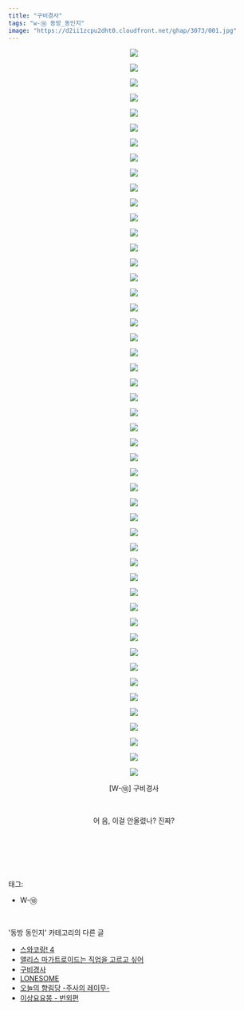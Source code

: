 ```yaml
---
title: "구비경사"
tags: "w-⑱ 동방_동인지"
image: "https://d2ii1zcpu2dht0.cloudfront.net/ghap/3073/001.jpg"
---
```

<div class="article">
<p style="text-align: center; clear: none; float: none;"><img src="{{ site.imgserver9 }}/ghap/3073/001.jpg"/></p>
<p style="text-align: center; clear: none; float: none;"><img src="{{ site.imgserver9 }}/ghap/3073/002.jpg"/></p>
<p style="text-align: center; clear: none; float: none;"><img src="{{ site.imgserver9 }}/ghap/3073/003.jpg"/></p>
<p style="text-align: center; clear: none; float: none;"><img src="{{ site.imgserver9 }}/ghap/3073/004.jpg"/></p>
<p style="text-align: center; clear: none; float: none;"><img src="{{ site.imgserver9 }}/ghap/3073/005.jpg"/></p>
<p style="text-align: center; clear: none; float: none;"><img src="{{ site.imgserver9 }}/ghap/3073/006.jpg"/></p>
<p style="text-align: center; clear: none; float: none;"><img src="{{ site.imgserver9 }}/ghap/3073/007.jpg"/></p>
<p style="text-align: center; clear: none; float: none;"><img src="{{ site.imgserver9 }}/ghap/3073/008.jpg"/></p>
<p style="text-align: center; clear: none; float: none;"><img src="{{ site.imgserver9 }}/ghap/3073/009.jpg"/></p>
<p style="text-align: center; clear: none; float: none;"><img src="{{ site.imgserver9 }}/ghap/3073/010.jpg"/></p>
<p style="text-align: center; clear: none; float: none;"><img src="{{ site.imgserver9 }}/ghap/3073/011.jpg"/></p>
<p style="text-align: center; clear: none; float: none;"><img src="{{ site.imgserver9 }}/ghap/3073/012.jpg"/></p>
<p style="text-align: center; clear: none; float: none;"><img src="{{ site.imgserver9 }}/ghap/3073/013.jpg"/></p>
<p style="text-align: center; clear: none; float: none;"><img src="{{ site.imgserver9 }}/ghap/3073/014.jpg"/></p>
<p style="text-align: center; clear: none; float: none;"><img src="{{ site.imgserver9 }}/ghap/3073/015.jpg"/></p>
<p style="text-align: center; clear: none; float: none;"><img src="{{ site.imgserver9 }}/ghap/3073/016.jpg"/></p>
<p style="text-align: center; clear: none; float: none;"><img src="{{ site.imgserver9 }}/ghap/3073/017.jpg"/></p>
<p style="text-align: center; clear: none; float: none;"><img src="{{ site.imgserver9 }}/ghap/3073/018.jpg"/></p>
<p style="text-align: center; clear: none; float: none;"><img src="{{ site.imgserver9 }}/ghap/3073/019.jpg"/></p>
<p style="text-align: center; clear: none; float: none;"><img src="{{ site.imgserver9 }}/ghap/3073/020.jpg"/></p>
<p style="text-align: center; clear: none; float: none;"><img src="{{ site.imgserver9 }}/ghap/3073/021.jpg"/></p>
<p style="text-align: center; clear: none; float: none;"><img src="{{ site.imgserver9 }}/ghap/3073/022.jpg"/></p>
<p style="text-align: center; clear: none; float: none;"><img src="{{ site.imgserver9 }}/ghap/3073/023.jpg"/></p>
<p style="text-align: center; clear: none; float: none;"><img src="{{ site.imgserver9 }}/ghap/3073/024.jpg"/></p>
<p style="text-align: center; clear: none; float: none;"><img src="{{ site.imgserver9 }}/ghap/3073/025.jpg"/></p>
<p style="text-align: center; clear: none; float: none;"><img src="{{ site.imgserver9 }}/ghap/3073/026.jpg"/></p>
<p style="text-align: center; clear: none; float: none;"><img src="{{ site.imgserver9 }}/ghap/3073/027.jpg"/></p>
<p style="text-align: center; clear: none; float: none;"><img src="{{ site.imgserver9 }}/ghap/3073/028.jpg"/></p>
<p style="text-align: center; clear: none; float: none;"><img src="{{ site.imgserver9 }}/ghap/3073/029.jpg"/></p>
<p style="text-align: center; clear: none; float: none;"><img src="{{ site.imgserver9 }}/ghap/3073/030.jpg"/></p>
<p style="text-align: center; clear: none; float: none;"><img src="{{ site.imgserver9 }}/ghap/3073/031.jpg"/></p>
<p style="text-align: center; clear: none; float: none;"><img src="{{ site.imgserver9 }}/ghap/3073/032.jpg"/></p>
<p style="text-align: center; clear: none; float: none;"><img src="{{ site.imgserver9 }}/ghap/3073/033.jpg"/></p>
<p style="text-align: center; clear: none; float: none;"><img src="{{ site.imgserver9 }}/ghap/3073/034.jpg"/></p>
<p style="text-align: center; clear: none; float: none;"><img src="{{ site.imgserver9 }}/ghap/3073/035.jpg"/></p>
<p style="text-align: center; clear: none; float: none;"><img src="{{ site.imgserver9 }}/ghap/3073/036.jpg"/></p>
<p style="text-align: center; clear: none; float: none;"><img src="{{ site.imgserver9 }}/ghap/3073/037.jpg"/></p>
<p style="text-align: center; clear: none; float: none;"><img src="{{ site.imgserver9 }}/ghap/3073/038.jpg"/></p>
<p style="text-align: center; clear: none; float: none;"><img src="{{ site.imgserver9 }}/ghap/3073/039.jpg"/></p>
<p style="text-align: center; clear: none; float: none;"><img src="{{ site.imgserver9 }}/ghap/3073/040.jpg"/></p>
<p style="text-align: center; clear: none; float: none;"><img src="{{ site.imgserver9 }}/ghap/3073/041.jpg"/></p>
<p style="text-align: center; clear: none; float: none;"><img src="{{ site.imgserver9 }}/ghap/3073/042.jpg"/></p>
<p style="text-align: center; clear: none; float: none;"><img src="{{ site.imgserver9 }}/ghap/3073/043.jpg"/></p>
<p style="text-align: center; clear: none; float: none;"><img src="{{ site.imgserver9 }}/ghap/3073/044.jpg"/></p>
<p style="text-align: center; clear: none; float: none;"><img src="{{ site.imgserver9 }}/ghap/3073/045.jpg"/></p>
<p style="text-align: center; clear: none; float: none;"><img src="{{ site.imgserver9 }}/ghap/3073/046.jpg"/></p>
<p style="text-align: center; clear: none; float: none;"><img src="{{ site.imgserver9 }}/ghap/3073/047.jpg"/></p>
<p style="text-align: center; clear: none; float: none;"><img src="{{ site.imgserver9 }}/ghap/3073/048.jpg"/></p>
<p style="text-align: center; clear: none; float: none;"><img src="{{ site.imgserver9 }}/ghap/3073/049.jpg"/></p>
<p style="text-align: center; clear: none; float: none;">[W-⑱] 구비경사</p>
<p style="text-align: center; clear: none; float: none;"><br/></p>
<p style="text-align: center; clear: none; float: none;">어 음, 이걸 안올렸나? 진짜?</p>
<p style="text-align: center; clear: none; float: none;"><br/></p>
<p><br/></p>
</div><br/>
<div class="tagTrail">
<p>태그: </p>
<ul>
<li>W-⑱</li>
</ul>
</div><br/>
<div class="another">
<p>'동방 동인지' 카테고리의 다른 글</p>
<ul>
<li><a href="/ghap_3076">스와코랑! 4</a></li>
<li><a href="/ghap_3075">앨리스 마가트로이드는 직업을 고르고 싶어</a></li>
<li><a href="/ghap_3073">구비경사</a></li>
<li><a href="/ghap_3072">LONESOME</a></li>
<li><a href="/ghap_3071">오늘의 향림당 -주사의 레이무-</a></li>
<li><a href="/ghap_3069">이상요요몽 - 번외편</a></li>
</ul>
</div><br/>
<div class="cb_module cb_fluid">
<div class="cb_wrt cb_profile">
</div><!-- commentList close -->
</div><br/>
